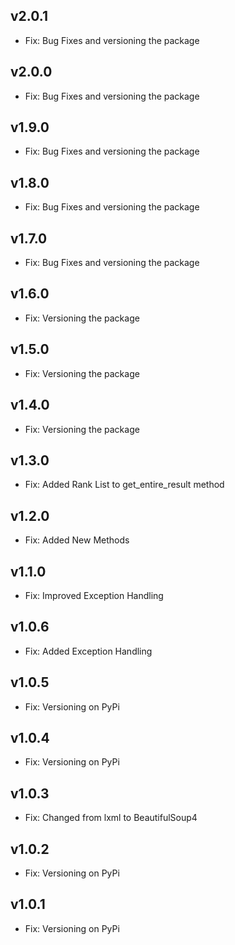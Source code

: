 ## v2.0.1
- Fix: Bug Fixes and versioning the package

## v2.0.0
- Fix: Bug Fixes and versioning the package

## v1.9.0
- Fix: Bug Fixes and versioning the package

## v1.8.0
- Fix: Bug Fixes and versioning the package

## v1.7.0
- Fix: Bug Fixes and versioning the package

## v1.6.0
- Fix: Versioning the package

## v1.5.0
- Fix: Versioning the package

## v1.4.0
- Fix: Versioning the package

## v1.3.0
- Fix: Added Rank List to get_entire_result method

## v1.2.0
- Fix: Added New Methods

## v1.1.0
- Fix: Improved Exception Handling

## v1.0.6
- Fix: Added Exception Handling

## v1.0.5
- Fix: Versioning on PyPi

## v1.0.4
- Fix: Versioning on PyPi

## v1.0.3
- Fix: Changed from lxml to BeautifulSoup4

## v1.0.2
- Fix: Versioning on PyPi

## v1.0.1

- Fix: Versioning on PyPi
